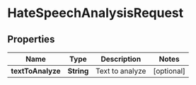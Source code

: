 
# HateSpeechAnalysisRequest

## Properties
Name | Type | Description | Notes
------------ | ------------- | ------------- | -------------
**textToAnalyze** | **String** | Text to analyze |  [optional]



